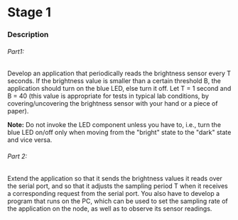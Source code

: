 # Stage 1 #

### Description ###

###### Part1:

Develop an application that periodically reads the brightness sensor every T seconds. If the brightness value is smaller than a certain threshold B, the application should turn on the blue LED, else turn it off. Let T = 1 second and B = 40 (this value is appropriate for tests in typical lab conditions, by covering/uncovering the brightness sensor with your hand or a piece of paper).

**Note:** Do not invoke the LED component unless you have to, i.e., turn the blue LED on/off only when moving from the "bright" state to the "dark" state and vice versa.

###### Part 2:

Extend the application so that it sends the brightness values it reads over the serial port, and so that it adjusts the sampling period T when it receives a corresponding request from the serial port. You also have to develop a program that runs on the PC, which can be used to set the sampling rate of the application on the node, as well as to observe its sensor readings.
